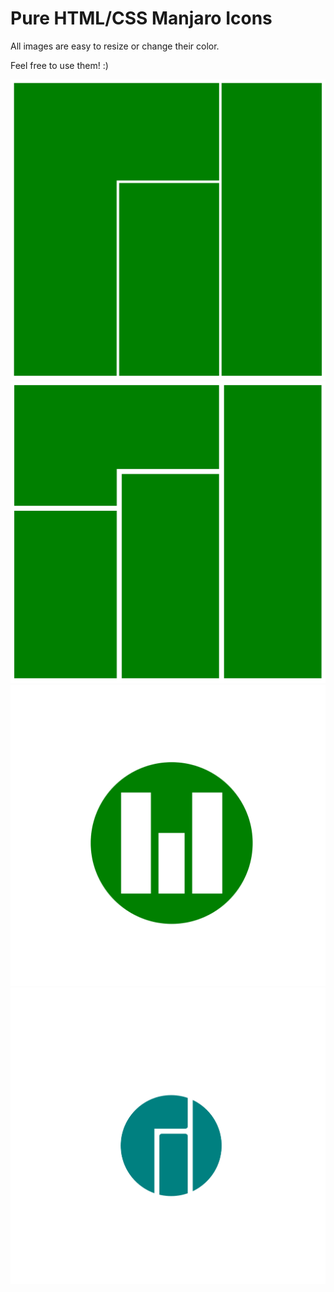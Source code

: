 # Pure HTML/CSS Manjaro Icons

All images are easy to resize or change their color.

Feel free to use them! :)

![01-Manjaro-Icon](screenshots/01-Manjaro-Icon.png)
![02-Manjaro-Icon](screenshots/02-Manjaro-Icon.png)
![03-Manjaro-Icon](screenshots/03-Manjaro-Icon.png)
![04-Manjaro-Icon](screenshots/04-Manjaro-Icon.png)
